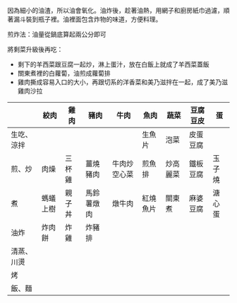 因為細小的油渣，所以油會氧化。油炸後，趁著油熱，用網子和廚房紙巾過濾，順著漏斗裝到瓶子裡。油裡面包含炸物的味道，方便料理。

煎炸法：油量從鍋底算起兩公分即可

將剩菜升級後再吃：

* 剩下的羊西菜跟豆腐一起炒，淋上蛋汁，放在白飯上就成了羊西菜蓋飯
* 關東煮裡的白蘿蔔，油煎成蘿蔔排
* 雞肉撕成容易入口的大小，再跟切系的洋香菜和美乃滋拌在一起，成了美乃滋雞肉沙拉

|    | 絞肉 | 雞肉 | 豬肉 | 牛肉 | 魚肉 | 蔬菜 | 豆腐豆皮 | 蛋 |
| -- | --- | ---- | --- | --- | --- | ---- | ------ | ---- |
| 生吃、涼拌 |    |      |     |  | 生魚片 | 泡菜 | 皮蛋豆腐 | |
| 煎、炒 | 肉燥 | 三杯雞 | 薑燒豬肉 | 牛肉炒空心菜 | 煎魚排 | 炒高麗菜 | 鐵板豆腐 | 玉子燒 |
| 煮 | 螞蟻上樹 | 親子丼 | 馬鈴薯燉肉 | 燉牛肉 | 紅燒魚片 | 關東煮 | 麻婆豆腐 | 溏心蛋 |
| 油炸 | 炸肉餅 | 炸雞 | 炸豬排 |    |  |  |  |  |
| 清蒸、川燙 |    |   |  |  |  |  |  |  |
| 烤 |  |  |  |  |  |  |  |  |
| 飯、麵 |  |  |  |  |  |  |  |  |

